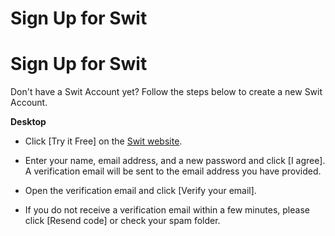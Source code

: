 # Sign Up for Swit

Sign Up for Swit
================

 Don't have a Swit Account yet? Follow the steps below to create a new Swit Account.



**Desktop** 

* Click [Try it Free] on the [Swit website](https://swit.io/).


* Enter your name, email address, and a new password and click [I agree]. A verification email will be sent to the email address you have provided.


* Open the verification email and click [Verify your email].


* If you do not receive a verification email within a few minutes, please click [Resend code] or check your spam folder.
  